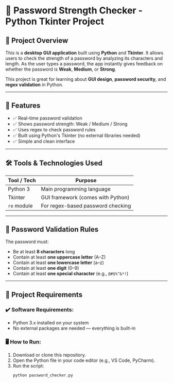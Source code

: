 # 🔐 Password Strength Checker - Python Tkinter Project

## 📌 Project Overview

This is a **desktop GUI application** built using **Python** and **Tkinter**. It allows users to check the strength of a password by analyzing its characters and length. As the user types a password, the app instantly gives feedback on whether the password is **Weak**, **Medium**, or **Strong**.

This project is great for learning about **GUI design**, **password security**, and **regex validation** in Python.

---

## 🎯 Features

- ✅ Real-time password validation
- ✅ Shows password strength: Weak / Medium / Strong
- ✅ Uses regex to check password rules
- ✅ Built using Python's Tkinter (no external libraries needed)
- ✅ Simple and clean interface

---

## 🛠️ Tools & Technologies Used

| Tool / Tech      | Purpose                        |
|------------------|--------------------------------|
| Python 3         | Main programming language      |
| Tkinter          | GUI framework (comes with Python) |
| `re` module      | For regex-based password checking |

---

## 🔧 Password Validation Rules

The password must:
- Be at least **8 characters** long
- Contain at least **one uppercase letter** (A–Z)
- Contain at least **one lowercase letter** (a–z)
- Contain at least **one digit** (0–9)
- Contain at least **one special character** (e.g., `@#$%^&*!`)

---

## 📁 Project Requirements

### ✔️ Software Requirements:
- Python 3.x installed on your system
- No external packages are needed — everything is built-in

### 🖥️ How to Run:
1. Download or clone this repository.
2. Open the Python file in your code editor (e.g., VS Code, PyCharm).
3. Run the script:
   ```bash
   python password_checker.py
